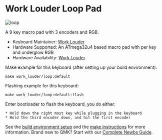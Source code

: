 # Work Louder Loop Pad

![loop](https://worklouder.cc/wp-content/uploads/2021/02/LAST-1536x960.png)

A 9 key macro pad with 3 encoders and RGB. 

* Keyboard Maintainer: [Work Louder](https://github.com/drashna)
* Hardware Supported: An ATmega32u4 based macro pad with per key and underglow RGB
* Hardware Availability: [Work Louder](https://shop.worklouder.cc/)

Make example for this keyboard (after setting up your build environment):

    make work_louder/loop:default

Flashing example for this keyboard:

    make work_louder/loop:default:flash
    
Enter bootloader to flash the keyboard, you do either:

    * Hold down the right most key while plugging in the keyboard
    * Hold the third encoder down, and hit the first encoder

See the [build environment setup](https://docs.qmk.fm/#/getting_started_build_tools) and the [make instructions](https://docs.qmk.fm/#/getting_started_make_guide) for more information. Brand new to QMK? Start with our [Complete Newbs Guide](https://docs.qmk.fm/#/newbs).
